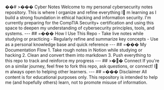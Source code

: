 ��#   >���  C y b e r   N o t e s 
 
 
 
 W e l c o m e   t o   m y   p e r s o n a l   c y b e r s e c u r i t y   n o t e s   r e p o s i t o r y .   T h i s   i s   w h e r e   I   o r g a n i z e   a n d   r e f i n e   e v e r y t h i n g   I  m   l e a r n i n g   a s   I   b u i l d   a   s t r o n g   f o u n d a t i o n   i n   e t h i c a l   h a c k i n g   a n d   i n f o r m a t i o n   s e c u r i t y . 
 
 
 
 I ' m   c u r r e n t l y   p r e p a r i n g   f o r   t h e   C o m p T I A   S e c u r i t y +   c e r t i f i c a t i o n   a n d   u s i n g   t h i s   s p a c e   t o   d e e p e n   m y   u n d e r s t a n d i n g   o f   c y b e r s e c u r i t y   p r i n c i p l e s ,   t o o l s ,   a n d   s y s t e m s . 
 
 
 
 - - - 
 
 
 
 # #   =���  H o w   I   U s e   T h i s   R e p o 
 
 
 
 -   T a k e   l i v e   n o t e s   w h i l e   s t u d y i n g   o r   p r a c t i c i n g 
 
 -   R e g u l a r l y   r e f i n e   a n d   s u m m a r i z e   k e y   c o n c e p t s 
 
 -   U s e   a s   a   p e r s o n a l   k n o w l e d g e   b a s e   a n d   q u i c k   r e f e r e n c e 
 
 
 
 - - - 
 
 
 
 # #   =���  M y   D o c u m e n t a t i o n   F l o w 
 
 
 
 1 .   T a k e   r o u g h   n o t e s   i n   N o t i o n   w h i l e   s t u d y i n g   o r   h a c k i n g 
 
 2 .   C l e a n   a n d   c o n v e r t   t h e m   i n t o   m a r k d o w n 
 
 3 .   P u s h   e v e r y t h i n g   t o   t h i s   r e p o   t o   t r a c k   a n d   r e i n f o r c e   m y   p r o g r e s s 
 
 
 
 - - - 
 
 
 
 # #   >��  C o n n e c t 
 
 
 
 I f   y o u ' r e   o n   a   s i m i l a r   j o u r n e y ,   f e e l   f r e e   t o   f o r k   t h i s   r e p o ,   a s k   q u e s t i o n s ,   o r   c o n n e c t !   I  m   a l w a y s   o p e n   t o   h e l p i n g   o t h e r   l e a r n e r s . 
 
 
 
 - - - 
 
 
 
 # #   =���  D i s c l a i m e r 
 
 
 
 A l l   c o n t e n t   i s   f o r   * * e d u c a t i o n a l   p u r p o s e s   o n l y * * .   T h i s   r e p o s i t o r y   i s   i n t e n d e d   t o   h e l p   m e   ( a n d   h o p e f u l l y   o t h e r s )   l e a r n ,   n o t   t o   p r o m o t e   m i s u s e   o f   i n f o r m a t i o n . 
